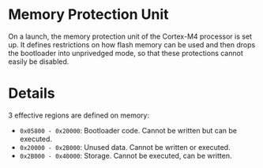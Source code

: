 # Memory Protection Unit
On a launch, the memory protection unit of the Cortex-M4 processor is set up. It defines restrictions on how flash memory can be used and then drops the bootloader into unprivedged mode, so that these protections cannot easily be disabled.

# Details
3 effective regions are defined on memory:

- `0x05800 - 0x20000`: Bootloader code. Cannot be written but can be executed.
- `0x20000 - 0x2B000`: Unused data. Cannot be written or executed.
- `0x2B000 - 0x40000`: Storage. Cannot be executed, can be written.
